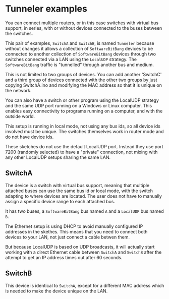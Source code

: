 # Tunneler examples

You can connect multiple routers, or in this case switches with virtual bus support, in series, with or without devices connected to the buses between the switches.

This pair of examples, `SwitchA` and `SwitchB`, is named `Tunneler` because without changes it allows a collection of `SoftwareBitBang` devices to be connected to another collection of `SoftwareBitBang` devices through two switches connected via a LAN using the `LocalUDP` strategy.
The `SoftwareBitBang` traffic is "tunnelled" through another bus and medium. 

This is not limited to two groups of devices. You can add another 'SwitchC' and a third group of devices connected with the other two groups by just copying SwitchA.ino and modifying the MAC address so that it is unique on the network.

You can also have a switch or other program using the LocalUDP strategy and the same UDP port running on 
a Windows or Linux computer. This enables easy connectivity to programs running on a computer, and with the outside world.

This setup is running in local mode, not using any bus ids, so all device ids involved must be unique. The switches themselves work in router mode and do not have device ids.

These sketches do not use the default LocalUDP port. Instead they use port 7200 (randomly selected) to have a "private" connection, not mixing with any other LocalUDP setups sharing the same LAN.

## SwitchA

The device is a switch with virtual bus support, meaning that multiple attached buses can use the same bus id or local mode, with the switch adapting to where devices are located. The user does not have to manually assign a specific device range to each attached bus.

It has two buses, a `SoftwareBitBang` bus named `A` and a `LocalUDP` bus named `B`. 

The Ethernet setup is using DHCP to avoid manually configured IP addresses in the skethes. This means that you need to connect both devices to your LAN, not just connect a cable betwen them.

But because LocalUDP is based on UDP broadcasts, it will actually start working with a direct Ethernet cable between `SwitchA` and `SwitchB` after the attempt to get an IP address times out after 60 seconds.

## SwitchB

This device is identical to `SwitchA`, except for a different MAC address which is needed to make the device unique on the LAN.
